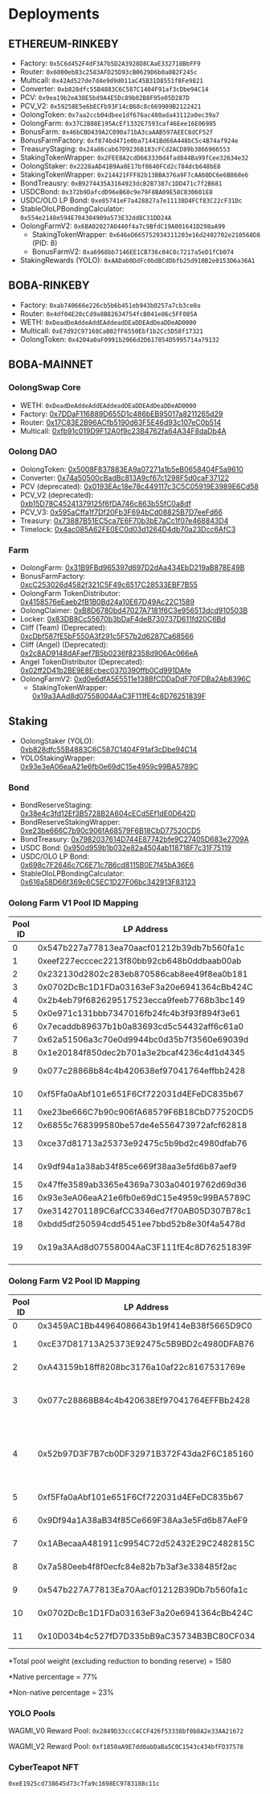 # Deployments

## ETHEREUM-RINKEBY
- Factory: `0x5C6d452F4dF3A7b5D2A3928D8CAaE332718BbFF9`
- Router: `0x6000eb83c2583AFD25D93cB0629D6b0a0B2F245c`
- Multicall: `0x42Ad527de7d4e9d9d011aC45B31D8551f8Fe9821`
- Converter: `0xb828dfc55B4883C6C587C1404F91af3cDbe94C14`
- PCV: `0x9ea19b2eA38E5bd9A4E5Dc89b02B8F95e05D287D`
- PCV_V2: `0x59258E5e6bECFb93F14cB68c8c669989B2122421`
- OolongToken: `0x7aa2ccb04dbee1df676ac480ada43112a0ec39a7`
- OolongFarm: `0x37C2B88E195AcEf1332E7593caf46Eee16E06985`
- BonusFarm: `0x46bCBD439A2C090a71bA3caAAB597AEEC8dCF52f`
- BonusFarmFactory: `0xf874bd471e0ba71441Bd66A448bC5c4B74af924e`
- TreasuryStaging: `0x24a86cab67D9236B183cFCd2ACD89b3866966553`
- StakingTokenWrapper: `0x2FEE8A2cdD663330d4fad844Ba99fCee32634e32`
- OolongStaker: `0x2228aAD41B9Aa8E17bf8640FCd2c784dcb648bE8`
- StakingTokenWrapper: `0x214421FFF82b13BBA376a9F7cAA60DC6e6B868e6`
- BondTreausry: `0xB9274435A3164923dcB2B7387c1DD471c7f2B681`
- USDCBond: `0x372b9DafcdD96eB60c9e79F8BA09E58C830601E8`
- USDC/OLO LP Bond: `0xe85741eF7a428827a7e11138D4FCf83C22cF31Dc`
- StableOloLPBondingCalculator: `0x554e2148e594E704304909a573E32dd8C31DD24A` 
- OolongFarmV2: `0x6BA02027A0440f4a7c9BfdC19A001641D298aA99`
  - StakingTokenWrapper: `0x646eD665752934311203e16d2402702e210568D8` (PID: 8)
  - BonusFarmV2: `0xa6968bb7146EE1CB736c04C8c7217a5eD1fCb074`
- StakingRewards (YOLO): `0xAADab0DdFc0bdBCdDbfb25d910B2e0153D6a36A1`

## BOBA-RINKEBY
- Factory: `0xab740666e226cb5b6b451eb943b0257a7cb3ce0a`
- Router: `0x4df04E20cCd9a8B82634754fcB041e86c5FF085A`
- WETH: `0xDeadDeAddeAddEAddeadDEaDDEAdDeaDDeAD0000`
- Multicall: `0xE7d92C97168CaB02fF6550Ebf1b2Cc5D58f17321`
- OolongToken: `0x4204a0aF0991b2066d2D617854D5995714a79132`

## BOBA-MAINNET

### OolongSwap Core
- WETH: `0xDeadDeAddeAddEAddeadDEaDDEAdDeaDDeAD0000`
- Factory: [0x7DDaF116889D655D1c486bEB95017a8211265d29](https://blockexplorer.boba.network/address/0x7DDaF116889D655D1c486bEB95017a8211265d29)
- Router: [0x17C83E2B96ACfb5190d63F5E46d93c107eC0b514](https://blockexplorer.boba.network/address/0x17C83E2B96ACfb5190d63F5E46d93c107eC0b514)
- Multicall: [0xfb91c019D9F12A0f9c23B4762fa64A34F8daDb4A](https://blockexplorer.boba.network/address/0xfb91c019D9F12A0f9c23B4762fa64A34F8daDb4A)

### Oolong DAO
- OolongToken: [0x5008F837883EA9a07271a1b5eB0658404F5a9610](https://blockexplorer.boba.network/address/0x5008F837883EA9a07271a1b5eB0658404F5a9610)
- Converter: [0x74a50500cBadBc813A9cf67c1298F5d0caF37122](https://blockexplorer.boba.network/address/0x74a50500cBadBc813A9cf67c1298F5d0caF37122)
- PCV (deprecated): [0x0193EAc18e78c449117c3C5C05919E3989E6Cd58](https://blockexplorer.boba.network/address/0x0193EAc18e78c449117c3C5C05919E3989E6Cd58)
- PCV_V2 (deprecated): [0xb15D78C45241379125f6fDA746c863b55fC0a8df](https://blockexplorer.boba.network/address/0xb15D78C45241379125f6fDA746c863b55fC0a8df)
- PCV_V3: [0x595aCffa1f7Df20Fb3F694bCd08825B7D7eeFd66](https://blockexplorer.boba.network/address/0x595aCffa1f7Df20Fb3F694bCd08825B7D7eeFd66) 
- Treasury: [0x73887B51EC5ca7E6F70b3bE7aCc1f07e468843D4](https://blockexplorer.boba.network/address/0x73887B51EC5ca7E6F70b3bE7aCc1f07e468843D4)
- Timelock: [0x4ac085A62FE0EC0d03d1264D4db70a23Dcc6AfC3](https://blockexplorer.boba.network/address/0x4ac085A62FE0EC0d03d1264D4db70a23Dcc6AfC3)

### Farm
- OolongFarm: [0x31B9FBd965397d697D2dAa434EbD219aB878E49B](https://blockexplorer.boba.network/address/0x31B9FBd965397d697D2dAa434EbD219aB878E49B)
- BonusFarmFactory: [0xcC253026d4582f321C5F49c6517C28533EBF7B55](https://blockexplorer.boba.network/address/0xcC253026d4582f321C5F49c6517C28533EBF7B55)
- OolongFarm TokenDistributor: [0x4158576eEaeb2fB1B0Bd24a10E67D49Ac22C1589](https://blockexplorer.boba.network/address/0x4158576eEaeb2fB1B0Bd24a10E67D49Ac22C1589)
- OolongClaimer: [0xB8D6780bd47027A7181f6C3e956513dcd910503B](https://blockexplorer.boba.network/address/0xB8D6780bd47027A7181f6C3e956513dcd910503B)
- Locker: [0x83DB8Cc55670b3bDaF4deB730737D611fd20C6Bd](https://blockexplorer.boba.network/address/0x83DB8Cc55670b3bDaF4deB730737D611fd20C6Bd)
- Cliff (Team) (Deprecated): [0xcDbf587fE5bF550A3f291c5F57b2d6287Ca68566](https://blockexplorer.boba.network/address/0xcDbf587fE5bF550A3f291c5F57b2d6287Ca68566)
- Cliff (Angel) (Deprecated): [0x2c8AD9148dAFaef7B5b0236f82358d906Ac066eA](https://blockexplorer.boba.network/address/0x2c8AD9148dAFaef7B5b0236f82358d906Ac066eA)
- Angel TokenDistributor (Deprecated): [0x02ff2D41b2BE9E8Ecbec0370390ffb0Cd991DAfe](https://blockexplorer.boba.network/address/0x02ff2D41b2BE9E8Ecbec0370390ffb0Cd991DAfe)
- OolongFarmV2: [0xd0e6dfA5E5511e138BfCDDaDdF70FDBa2Ab8396C](https://blockexplorer.boba.network/address/0xd0e6dfA5E5511e138BfCDDaDdF70FDBa2Ab8396C)
  - StakingTokenWrapper: [0x19a3AAd8d07558004AaC3F111fE4c8D76251839F](https://blockexplorer.boba.network/address/0x19a3AAd8d07558004AaC3F111fE4c8D76251839F)

## Staking
- OolongStaker (YOLO): [0xb828dfc55B4883C6C587C1404F91af3cDbe94C14](https://blockexplorer.boba.network/address/0xb828dfc55B4883C6C587C1404F91af3cDbe94C14)
- YOLOStakingWrapper: [0x93e3eA06eaA21e6fb0e69dC15e4959c99BA5789C](https://blockexplorer.boba.network/address/0x93e3eA06eaA21e6fb0e69dC15e4959c99BA5789C)

### Bond
- BondReserveStaging: [0x38e4c3fd12Ef3B5728B2A604cECd5Ef1dE0D642D](https://blockexplorer.boba.network/address/0x38e4c3fd12Ef3B5728B2A604cECd5Ef1dE0D642D)
- BondReserveStakingWrapper: [0xe23be666C7b90c906fA68579F6B18CbD77520CD5](https://blockexplorer.boba.network/address/0xe23be666C7b90c906fA68579F6B18CbD77520CD5)
- BondTreasury: [0x7982037614D744E87742bfe9C27405D683e2709A](https://blockexplorer.boba.network/address/0x7982037614D744E87742bfe9C27405D683e2709A)
- USDC Bond: [0x950d959b1b032e82a4504ab118718F7c31F75119](https://blockexplorer.boba.network/address/0x950d959b1b032e82a4504ab118718F7c31F75119)
- USDC/OLO LP Bond: [0x698c7F2646c7C6E71c7B6cd8115B0E7f45bA36E6](https://blockexplorer.boba.network/address/0x698c7F2646c7C6E71c7B6cd8115B0E7f45bA36E6)
- StableOloLPBondingCalculator: [0x616a58D66f369c6C5EC1D27F06bc342913F83123](https://blockexplorer.boba.network/address/0x616a58D66f369c6C5EC1D27F06bc342913F83123)

### Oolong Farm V1 Pool ID Mapping

| Pool ID | LP Address | Pair | Allocation Points | Pool Weight | Bonus Farm | Bonus Reward |
| ---- | -------- | ---- | ---- | ---- | -------- | ---- |
| 0 | 0x547b227a77813ea70aacf01212b39db7b560fa1c | USDC/WETH | 0 | 0| | |
| 1 | 0xeef227ecccec2213f80bb92cb648b0ddbaab00ab | WBTC/WETH | 25 | 3.8% | | |
| 2 | 0x232130d2802c283eb870586cab8ee49f8ea0b181 | USDT/WETH | 50 | 3.8% | | |
| 3 | 0x0702DcBc1D1FDa03163eF3a20e6941364cBb424C | DAI/USDC | 0 | 0 | | |
| 4 | 0x2b4eb79f682629517523ecca9feeb7768b3bc149 | WETH/OMG | 10 | 1.5% | | |
| 5 | 0x0e971c131bbb7347016fb24fc4b3f93f894f3e61 | WETH/AVAX | 10 | 1.5% | | |
| 6 | 0x7ecaddb89637b1b0a83693cd5c54432aff6c61a0 | BNB/WETH | 2 | 0.7% | | |
| 7 | 0x62a51506a3c70e0d9944bc0d35b7f3560e69039d | FTM/WETH | 1 | 0.7% | | |
| 8 | 0x1e20184f850dec2b701a3e2bcaf4236c4d1d4345 | MATIC/WETH | 1 | 0.7% | | |
| 9 | 0x077c28868b84c4b420638ef97041764effbb2428 | BOBA/WETH | 0 (migrated) | 5.7% | | |
| 10 | 0xf5Ffa0aAbf101e651F6Cf722031d4EFeDC835b67 | OLO/WETH | 0 (migrated) | 33% | | |
| 11 | 0xe23be666C7b90c906fA68579F6B18CbD77520CD5 | BondReserveStakingWrapper | 2500 | null | | |
| 12 | 0x6855c768399580be57de4e556473972afcf62818 | BDOGE/WETH | 0 (retired) | 0% | 0xcc8dFE98D39Aeb15707597B99c8a5376c9bb6A7B | BDOGE |
| 13 | 0xce37d81713a25373e92475c5b9bd2c4980dfab76 | BOBA/USDC | 0 (migrated) | 0% | | |
| 14 | 0x9df94a1a38ab34f85ce669f38aa3e5fd6b87aef9 | OLO/USDC | 0 (migrated) | 12% | | |
| 15 | 0x47ffe3589ab3365e4369a7303a04019762d69d36 | BUSD/USDC | 1 | 1.5% | | |  
| 16 | 0x93e3eA06eaA21e6fb0e69dC15e4959c99BA5789C | YOLOStakingWrapper | 320 | 24% | | |
| 17 | 0xe3142701189C6afCC3346ed7f70AB05D307B78c1 | BORING/WETH | 0 (retired) | 0% | 0x87bfFf88f1Af399351FA5A1c408084120B38FCAa | BORING |
| 18 | 0xbdd5df250594cdd5451ee7bbd52b8e30f4a5478d | aCYBER/FRAX | 0 (retired) | 2.24% | 0x1B8778cf87990c685920799A76611db5FcE6B88e | aCYBER |
| 19 | 0x19a3AAd8d07558004AaC3F111fE4c8D76251839F | V2 Farm | 1150 (combined V2 pools) | 0% | | |

### Oolong Farm V2 Pool ID Mapping
| Pool ID | LP Address | Pair | Allocation Points | Pool Weight | Bonus Farm | Bonus Reward |
| ---- | -------- | ---- | ---- | ---- | -------- | ---- |
| 0 | 0x3459AC1Bb44964086643b19f414eB38f5665D9C0 | ZENC/WETH | 5 | 0% | 0x928724E2e6224075ADC0883518dabcdD691B32C4 | ZENC |
| 1 | 0xcE37D81713A25373E92475c5B9BD2c4980DFAB76 | BOBA/USDC | 50 | 0% | (Deprecated) 0x514831f21bDdc747B055922516f83f1bD8C015e7 | WAGMI_V0|
| 2 | 0xA43159b18ff8208bc3176a10af22c8167531769e | BOBA/USDT | 50 | 0% | (Deprecated) 0xebd31746399FCA0229A684C7e012C1Cee2fdb717 | WAGMI_V0 |
| 3 | 0x077c28868B84c4b420638Ef97041764EFFBb2428 | BOBA/ETH | 50 | 0% | (Deprecated) 0x44c7D93eF2b3D9BbEcb944b7A6343f9aED4af09b, (Current) 0x4C4110B7922CC72efe2B91891fDCC8DF5bA84c1b | (Deprecated) WAGMI_V0, (Current) WAGMI_V2 |
| 4 | 0x52b97D3F7B7cb0DF32971B372F43da2F6C185160 | OLO/BOBA | 300 | 0% | (Deprecated) 0xabECf345Ffe5a9B5FB758065AF64C44385528569, (Deprecated) 0x804C524e4d1A46B8D4e119F55Df281D73ce96ACe, (Current) 0x463994296D6df06f94BC6994a526210516Cd8409 | (Deprecated) WAGMI_V0, (Deprecated) WAGMI_V1, (Current) WAGMI_V2 |
| 5 | 0xf5Ffa0aAbf101e651F6Cf722031d4EFeDC835b67 | OLO/ETH | 250 | 0% | (Deprecated) 0xE59290f75e8624738317b893F28386437BC0c83A | WAGMI_V0 |
| 6 | 0x9Df94a1A38aB34f85Ce669F38Aa3e5Fd6b87AeF9 | OLO/USDC | 200 | 0% | (Deprecated) 0x846430F3205b046d0eb6f6A78b04056e3f1E0c31 | WAGMI_V0 |
| 7 | 0x1ABecaaA481911c9954C72d52432E29C2482815C | OLO/USDT | 150 | 0% | (Deprecated) 0x3BB064dA92496F96aC34B412d6C843d7F7E4706c | WAGMI_V0 |
| 8 | 0x7a580eeb4f8f0ecfc84e82b7b3af3e338485f2ac | BOBA/WAGMI_V0 | 0 | 0% | (Deprecated) 0x0fd33397F0840842Dd910cC35b0d8830feddE21b | WAGMI_V0 |
| 9 | 0x547b227A77813Ea70Aacf01212B39Db7b560fa1c | USDC/WETH | 75 | 0% | (Deprecated) 0x880AC8D4e50CB5e01D827eB09dA0ea5815D7db86 | (Deprecated) WAGMI_V1 |
| 10 | 0x0702DcBc1D1FDa03163eF3a20e6941364cBb424C | DAI/USDC | 15 | 0% | (Deprecated) 0x2a064D7589D853dAEa177eC4B4fce436FF303A19 | (Deprecated) WAGMI_V1 |
| 11 | 0x10D034b4c527fD7D335bB9aC35734B3BC80CF034 | BOBA/WAGMI_V1 | 5 | 0% | (Deprecated) 0x5DC7A2D1dF44c1A7745963c58A4FD1aE47cA4aCF | (Deprecated) WAGMI_V1 |

*Total pool weight (excluding reduction to bonding reserve) = 1580

*Native percentage = 77%

*Non-native percentage = 23%

### YOLO Pools
WAGMI_V0 Reward Pool: `0x2849D33ccC4CCF426f53338bf0b8A2e33AA21672`

WAGMI_V2 Reward Pool: `0xf1850aA9E7dd0abDaBa5C0C1543c434bfFD37578`

### CyberTeapot NFT
`0xeE1925cd738645d73c7fa9c1698EC9783188c11c`


